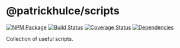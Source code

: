# @patrickhulce/scripts

[![NPM Package](https://badge.fury.io/js/hulk.svg)](https://www.npmjs.com/package/@patrickhulce/lint)
[![Build Status](https://travis-ci.org/patrickhulce/hulk.svg?branch=master)](https://travis-ci.org/patrickhulce/hulk)
[![Coverage Status](https://coveralls.io/repos/github/patrickhulce/hulk/badge.svg?branch=master)](https://coveralls.io/github/patrickhulce/hulk?branch=master)
[![Dependencies](https://david-dm.org/patrickhulce/hulk.svg)](https://david-dm.org/patrickhulce/hulk)

Collection of useful scripts.

